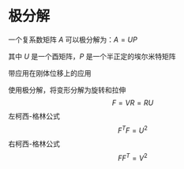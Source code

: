 # 极分解







一个复系数矩阵 $A$ 可以极分解为：$A = U P$

其中 $U$ 是一个酉矩阵，$P$ 是一个半正定的埃尔米特矩阵



带应用在刚体位移上的应用





使用极分解，将变形分解为旋转和拉伸
$$
F = V R = R U
$$
左柯西-格林公式
$$
F^T F= U^2
$$
右柯西-格林公式
$$
F F^T = V^2
$$







